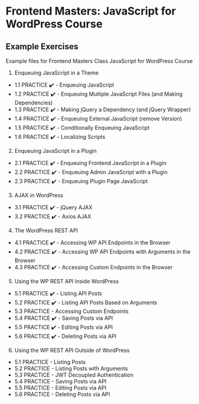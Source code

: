 # Frontend Masters: JavaScript for WordPress Course

## Example Exercises

Example files for Frontend Masters Class JavaScript for WordPress Course

1. Enqueuing JavaScript in a Theme
  - 1.1 PRACTICE ✔️ - Enqueuing JavaScript
  - 1.2 PRACTICE ✔️ - Enqueuing Multiple JavaScript Files (and Making Dependencies)
  - 1.3 PRACTICE ✔️ - Making jQuery a Dependency (and jQuery Wrapper)
  - 1.4 PRACTICE ✔️ - Enqueuing External JavaScript (remove Version)  
  - 1.5 PRACTICE ✔️ - Conditionally Enqueuing JavaScript
  - 1.6 PRACTICE ✔️ - Localizing Scripts
2. Enqueuing JavaScript in a Plugin
  - 2.1 PRACTICE ✔️ - Enqueuing Frontend JavaScript in a Plugin
  - 2.2 PRACTICE ✔️ - Enqueuing Admin JavaScript with a Plugin
  - 2.3 PRACTICE ✔️ - Enqueuing Plugin Page JavaScript
3. AJAX in WordPress
  - 3.1 PRACTICE ✔️ - jQuery AJAX
  - 3.2 PRACTICE ✔️ - Axios AJAX
4. The WordPress REST API
  - 4.1 PRACTICE ✔️ - Accessing WP API Endpoints in the Browser
  - 4.2 PRACTICE ✔️ - Accessing WP API Endpoints with Arguments in the Browser
  - 4.3 PRACTICE ✔️ - Accessing Custom Endpoints in the Browser
5. Using the WP REST API Inside WordPress
  - 5.1 PRACTICE ✔️ - Listing API Posts
  - 5.2 PRACTICE ✔️ - Listing API Posts Based on Arguments
  - 5.3 PRACTICE - Accessing Custom Endpoints
  - 5.4 PRACTICE ✔️ - Saving Posts via API
  - 5.5 PRACTICE ✔️ - Editing Posts via API
  - 5.6 PRACTICE ✔️ - Deleting Posts via API
6. Using the WP REST API Outside of WordPress
  - 5.1 PRACTICE - Listing Posts
  - 5.2 PRACTICE - Listing Posts with Arguments  
  - 5.3 PRACTICE - JWT Decoupled Authentication
  - 5.4 PRACTICE - Saving Posts via API
  - 5.5 PRACTICE - Editing Posts via API
  - 5.6 PRACTICE - Deleting Posts via API
